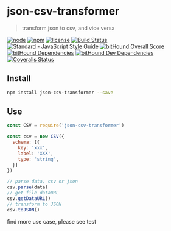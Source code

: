 # json-csv-transformer

> transform json to csv, and vice versa

[![node](https://img.shields.io/node/v/json-csv-transformer.svg)](https://www.npmjs.com/package/json-csv-transformer)
[![npm](https://img.shields.io/npm/v/json-csv-transformer.svg)](https://www.npmjs.com/package/json-csv-transformer)
[![license](https://img.shields.io/npm/l/json-csv-transformer.svg)](https://github.com/kagawagao/json-csv-transformer/blob/master/LICENSE)
[![Build Status](https://travis-ci.org/kagawagao/json-csv-transformer.svg?branch=master)](https://travis-ci.org/kagawagao/json-csv-transformer)
[![Standard - JavaScript Style Guide](https://img.shields.io/badge/code_style-standard-brightgreen.svg)](http://standardjs.com/)
[![bitHound Overall Score](https://www.bithound.io/github/kagawagao/json-csv-transformer/badges/score.svg)](https://www.bithound.io/github/kagawagao/json-csv-transformer)
[![bitHound Dependencies](https://www.bithound.io/github/kagawagao/json-csv-transformer/badges/dependencies.svg)](https://www.bithound.io/github/kagawagao/json-csv-transformer/master/dependencies/npm)
[![bitHound Dev Dependencies](https://www.bithound.io/github/kagawagao/json-csv-transformer/badges/devDependencies.svg)](https://www.bithound.io/github/kagawagao/json-csv-transformer/master/dependencies/npm)
[![Coveralls Status](https://img.shields.io/coveralls/github/kagawagao/json-csv-transformer.svg)](https://coveralls.io/github/kagawagao/json-csv-transformer)

## Install

```bash
npm install json-csv-transformer --save
```

## Use

```javascript
const CSV = require('json-csv-transformer')

const csv = new CSV({
  schema: [{
    key: 'xxx',
    label: 'XXX',
    type: 'string',
  }]
})

// parse data, csv or json
csv.parse(data)
// get file dataURL
csv.getDataURL()
// transform to JSON
csv.toJSON()
```

find more use case, please see test
